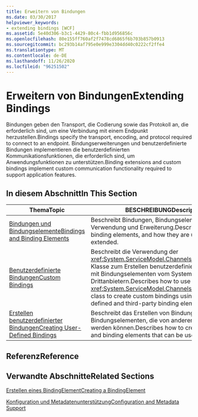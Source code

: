 ```yaml
---
title: Erweitern von Bindungen
ms.date: 03/30/2017
helpviewer_keywords:
- extending bindings [WCF]
ms.assetid: 5e40d306-b3c1-4429-80c4-fbb1d956856c
ms.openlocfilehash: 80e155ff760af2f7478cd6865f6b703b857b0913
ms.sourcegitcommit: bc293b14af795e0e999e3304dd40c0222cf2ffe4
ms.translationtype: MT
ms.contentlocale: de-DE
ms.lasthandoff: 11/26/2020
ms.locfileid: "96251502"
---
```

# <a name="extending-bindings"></a><span data-ttu-id="c9296-102">Erweitern von Bindungen</span><span class="sxs-lookup"><span data-stu-id="c9296-102">Extending Bindings</span></span>

<span data-ttu-id="c9296-103">Bindungen geben den Transport, die Codierung sowie das Protokoll an, die erforderlich sind, um eine Verbindung mit einem Endpunkt herzustellen.</span><span class="sxs-lookup"><span data-stu-id="c9296-103">Bindings specify the transport, encoding, and protocol required to connect to an endpoint.</span></span> <span data-ttu-id="c9296-104">Bindungserweiterungen und benutzerdefinierte Bindungen implementieren die benutzerdefinierten Kommunikationsfunktionen, die erforderlich sind, um Anwendungsfunktionen zu unterstützen.</span><span class="sxs-lookup"><span data-stu-id="c9296-104">Binding extensions and custom bindings implement custom communication functionality required to support application features.</span></span>  
  
## <a name="in-this-section"></a><span data-ttu-id="c9296-105">In diesem Abschnitt</span><span class="sxs-lookup"><span data-stu-id="c9296-105">In This Section</span></span>  
  
|<span data-ttu-id="c9296-106">Thema</span><span class="sxs-lookup"><span data-stu-id="c9296-106">Topic</span></span>|<span data-ttu-id="c9296-107">BESCHREIBUNG</span><span class="sxs-lookup"><span data-stu-id="c9296-107">Description</span></span>|  
|-----------|-----------------|  
|[<span data-ttu-id="c9296-108">Bindungen und Bindungselemente</span><span class="sxs-lookup"><span data-stu-id="c9296-108">Bindings and Binding Elements</span></span>](bindings-and-binding-elements.md)|<span data-ttu-id="c9296-109">Beschreibt Bindungen, Bindungselemente sowie ihre Verwendung und Erweiterung.</span><span class="sxs-lookup"><span data-stu-id="c9296-109">Describes bindings, binding elements, and how they are used and extended.</span></span>|  
|[<span data-ttu-id="c9296-110">Benutzerdefinierte Bindungen</span><span class="sxs-lookup"><span data-stu-id="c9296-110">Custom Bindings</span></span>](custom-bindings.md)|<span data-ttu-id="c9296-111">Beschreibt die Verwendung der <xref:System.ServiceModel.Channels.CustomBinding>-Klasse zum Erstellen benutzerdefinierter Bindungen mit Bindungselementen vom System und von Drittanbietern.</span><span class="sxs-lookup"><span data-stu-id="c9296-111">Describes how to use the <xref:System.ServiceModel.Channels.CustomBinding> class to create custom bindings using system-defined and third-party binding elements.</span></span>|  
|[<span data-ttu-id="c9296-112">Erstellen benutzerdefinierter Bindungen</span><span class="sxs-lookup"><span data-stu-id="c9296-112">Creating User-Defined Bindings</span></span>](creating-user-defined-bindings.md)|<span data-ttu-id="c9296-113">Beschreibt das Erstellen von Bindungen und Bindungselementen, die von anderen verwendet werden können.</span><span class="sxs-lookup"><span data-stu-id="c9296-113">Describes how to create bindings and binding elements that can be used by others.</span></span>|  
  
## <a name="reference"></a><span data-ttu-id="c9296-114">Referenz</span><span class="sxs-lookup"><span data-stu-id="c9296-114">Reference</span></span>  
  
## <a name="related-sections"></a><span data-ttu-id="c9296-115">Verwandte Abschnitte</span><span class="sxs-lookup"><span data-stu-id="c9296-115">Related Sections</span></span>  

 [<span data-ttu-id="c9296-116">Erstellen eines BindingElement</span><span class="sxs-lookup"><span data-stu-id="c9296-116">Creating a BindingElement</span></span>](creating-a-bindingelement.md)  
  
 [<span data-ttu-id="c9296-117">Konfiguration und Metadatenunterstützung</span><span class="sxs-lookup"><span data-stu-id="c9296-117">Configuration and Metadata Support</span></span>](configuration-and-metadata-support.md)
